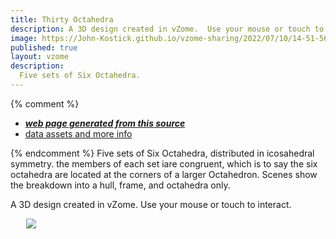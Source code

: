 ```yaml
---
title: Thirty Octahedra
description: A 3D design created in vZome.  Use your mouse or touch to interact.
image: https://John-Kostick.github.io/vzome-sharing/2022/07/10/14-51-56-Quintocta-3/Quintocta-3.png
published: true
layout: vzome
description: 
  Five sets of Six Octahedra. 
---
```


{% comment %}
 - [***web page generated from this source***](<https://John-Kostick.github.io/vzome-sharing/2022/07/10/Quintocta-3-14-51-56.html>)
 - [data assets and more info](<https://github.com/John-Kostick/vzome-sharing/tree/main/2022/07/10/14-51-56-Quintocta-3/>)
 
{% endcomment %}
  Five sets of Six Octahedra, distributed in icosahedral symmetry. the members of each set iare congruent, which is to say the six octahedra are located at the corners of a larger Octahedron. Scenes show the breakdown into a hull, frame, and octahedra only.  

A 3D design created in vZome.  Use your mouse or touch to interact.

<vzome-viewer style="width: 87%; height: 60vh; margin: 5%"  show-scenes="true"
       src="https://John-Kostick.github.io/vzome-sharing/2022/07/10/14-51-56-Quintocta-3/Quintocta-3.vZome" >
  <img src="https://John-Kostick.github.io/vzome-sharing/2022/07/10/14-51-56-Quintocta-3/Quintocta-3.png" />
</vzome-viewer>
